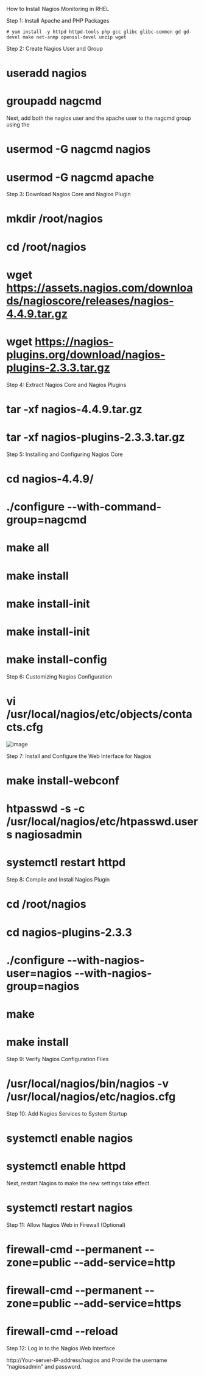 How to Install Nagios Monitoring in RHEL

Step 1: Install Apache and PHP Packages

```
# yum install -y httpd httpd-tools php gcc glibc glibc-common gd gd-devel make net-snmp openssl-devel unzip wget

```


Step 2: Create Nagios User and Group
# useradd nagios
# groupadd nagcmd
Next, add both the nagios user and the apache user to the nagcmd group using the
# usermod -G nagcmd nagios
# usermod -G nagcmd apache

Step 3: Download Nagios Core and Nagios Plugin
# mkdir /root/nagios
# cd /root/nagios

# wget https://assets.nagios.com/downloads/nagioscore/releases/nagios-4.4.9.tar.gz
# wget https://nagios-plugins.org/download/nagios-plugins-2.3.3.tar.gz

Step 4: Extract Nagios Core and Nagios Plugins

# tar -xf nagios-4.4.9.tar.gz
# tar -xf nagios-plugins-2.3.3.tar.gz

Step 5: Installing and Configuring Nagios Core

# cd nagios-4.4.9/
# ./configure --with-command-group=nagcmd

# make all
# make install
# make install-init
# make install-init
# make install-config
Step 6: Customizing Nagios Configuration
# vi /usr/local/nagios/etc/objects/contacts.cfg
![image](https://github.com/kolleyvenkatesh/DevOpsNagios/assets/59635638/5b5193eb-62e1-4eda-ac34-3a3113aad04d)

Step 7: Install and Configure the Web Interface for Nagios
# make install-webconf
# htpasswd -s -c /usr/local/nagios/etc/htpasswd.users nagiosadmin
# systemctl restart httpd
Step 8: Compile and Install Nagios Plugin
# cd /root/nagios
# cd nagios-plugins-2.3.3
# ./configure --with-nagios-user=nagios --with-nagios-group=nagios
# make
# make install

Step 9: Verify Nagios Configuration Files
# /usr/local/nagios/bin/nagios -v /usr/local/nagios/etc/nagios.cfg
Step 10: Add Nagios Services to System Startup
# systemctl enable nagios
# systemctl enable httpd
Next, restart Nagios to make the new settings take effect.

# systemctl restart nagios

Step 11: Allow Nagios Web in Firewall (Optional)

# firewall-cmd --permanent --zone=public --add-service=http
# firewall-cmd --permanent --zone=public --add-service=https
# firewall-cmd --reload

Step 12: Log in to the Nagios Web Interface

http://Your-server-IP-address/nagios and Provide the username “nagiosadmin” and password.




